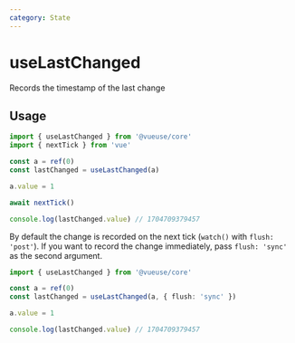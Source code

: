 ```yaml
---
category: State
---
```


# useLastChanged

Records the timestamp of the last change

## Usage

```ts
import { useLastChanged } from '@vueuse/core'
import { nextTick } from 'vue'

const a = ref(0)
const lastChanged = useLastChanged(a)

a.value = 1

await nextTick()

console.log(lastChanged.value) // 1704709379457
```

By default the change is recorded on the next tick (`watch()` with `flush: 'post'`). If you want to record the change immediately, pass `flush: 'sync'` as the second argument.

```ts
import { useLastChanged } from '@vueuse/core'

const a = ref(0)
const lastChanged = useLastChanged(a, { flush: 'sync' })

a.value = 1

console.log(lastChanged.value) // 1704709379457
```

